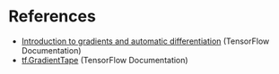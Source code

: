 # References

- [Introduction to gradients and automatic differentiation](https://www.tensorflow.org/guide/autodiff) (TensorFlow Documentation)
- [tf.GradientTape](https://www.tensorflow.org/api_docs/python/tf/GradientTape) (TensorFlow Documentation)